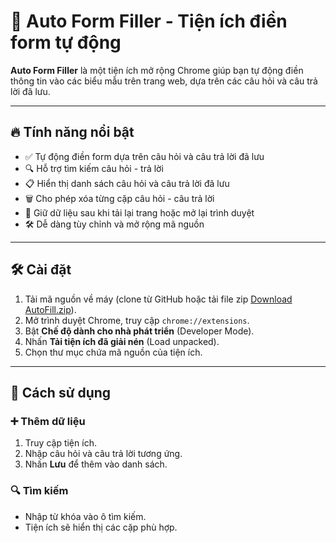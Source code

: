 # 📝 Auto Form Filler - Tiện ích điền form tự động

**Auto Form Filler** là một tiện ích mở rộng Chrome giúp bạn tự động điền thông tin vào các biểu mẫu trên trang web, dựa trên các câu hỏi và câu trả lời đã lưu. 

---

## 🔥 Tính năng nổi bật

- ✅ Tự động điền form dựa trên câu hỏi và câu trả lời đã lưu
- 🔍 Hỗ trợ tìm kiếm câu hỏi - trả lời
- 📋 Hiển thị danh sách câu hỏi và câu trả lời đã lưu
- 🗑️ Cho phép xóa từng cặp câu hỏi - câu trả lời
- 🔁 Giữ dữ liệu sau khi tải lại trang hoặc mở lại trình duyệt
- 🛠 Dễ dàng tùy chỉnh và mở rộng mã nguồn

---

## 🛠 Cài đặt

1. Tải mã nguồn về máy (clone từ GitHub hoặc tải file zip [Download AutoFill.zip](https://github.com/DinhDuyen2810/MyProject/raw/AutoFill/AutoFill.zip)).
2. Mở trình duyệt Chrome, truy cập `chrome://extensions`.
3. Bật **Chế độ dành cho nhà phát triển** (Developer Mode).
4. Nhấn **Tải tiện ích đã giải nén** (Load unpacked).
5. Chọn thư mục chứa mã nguồn của tiện ích.

---

## 🧪 Cách sử dụng

### ➕ Thêm dữ liệu

1. Truy cập tiện ích.
2. Nhập câu hỏi và câu trả lời tương ứng.
3. Nhấn **Lưu** để thêm vào danh sách.

### 🔍 Tìm kiếm 

- Nhập từ khóa vào ô tìm kiếm.
- Tiện ích sẽ hiển thị các cặp phù hợp.


